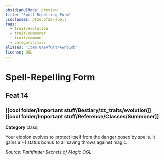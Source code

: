 ```yaml
---
obsidianUIMode: preview
title: "Spell-Repelling Form"
cssclasses: pf2e,pf2e-spell
tags:
  - trait/evolution
  - trait/summoner
  - trait/common
  - category/class
aliases: "Item.8Ae4fOAt4Awnb1ob"
license: OGL
---
```

# Spell-Repelling Form
## Feat 14
### [[cool folder/Important stuff/Bestiary/zz_traits/evolution]][[cool folder/Important stuff/Reference/Classes/Summoner]]

**Category** class; 




Your eidolon evolves to protect itself from the danger posed by spells. It gains a +1 status bonus to all saving throws against magic.

*Source: Pathfinder Secrets of Magic*
*OGL*